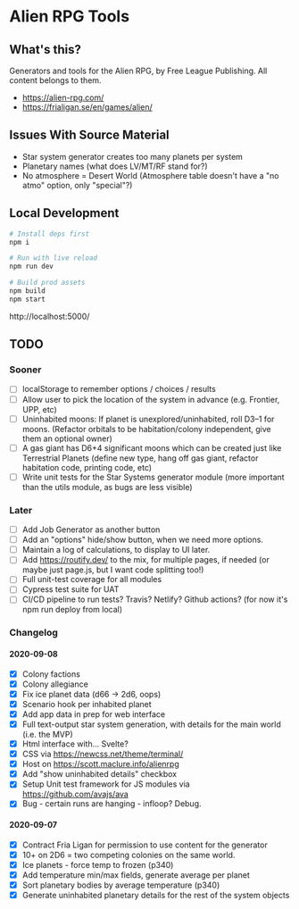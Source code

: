# Alien RPG Tools

## What's this?

Generators and tools for the Alien RPG, by Free League Publishing. All content belongs to them.

* https://alien-rpg.com/
* https://frialigan.se/en/games/alien/

## Issues With Source Material

* Star system generator creates too many planets per system
* Planetary names (what does LV/MT/RF stand for?)
* No atmosphere = Desert World (Atmosphere table doesn't have a "no atmo" option, only "special"?)

## Local Development

```bash
# Install deps first
npm i

# Run with live reload
npm run dev

# Build prod assets
npm build
npm start
```

http://localhost:5000/

## TODO

### Sooner

* [ ] localStorage to remember options / choices / results
* [ ] Allow user to pick the location of the system in advance (e.g. Frontier, UPP, etc)
* [ ] Uninhabited moons: If planet is unexplored/uninhabited, roll D3–1 for moons. (Refactor orbitals to be habitation/colony independent, give them an optional owner)
* [ ] A gas giant has D6+4 significant moons which can be created just like Terrestrial Planets (define new type, hang off gas giant, refactor habitation code, printing code, etc)
* [ ] Write unit tests for the Star Systems generator module (more important than the utils module, as bugs are less visible)

### Later

* [ ] Add Job Generator as another button
* [ ] Add an "options" hide/show button, when we need more options.
* [ ] Maintain a log of calculations, to display to UI later.
* [ ] Add https://routify.dev/ to the mix, for multiple pages, if needed (or maybe just page.js, but I want code splitting too!)
* [ ] Full unit-test coverage for all modules
* [ ] Cypress test suite for UAT
* [ ] CI/CD pipeline to run tests? Travis? Netlify? Github actions? (for now it's npm run deploy from local)

### Changelog

#### 2020-09-08

* [x] Colony factions
* [x] Colony allegiance
* [x] Fix ice planet data (d66 -> 2d6, oops)
* [x] Scenario hook per inhabited planet
* [x] Add app data in prep for web interface
* [x] Full text-output star system generation, with details for the main world (i.e. the MVP)
* [x] Html interface with... Svelte?
* [x] CSS via https://newcss.net/theme/terminal/
* [x] Host on https://scott.maclure.info/alienrpg
* [x] Add "show uninhabited details" checkbox
* [x] Setup Unit test framework for JS modules via https://github.com/avajs/ava
* [x] Bug - certain runs are hanging - infloop? Debug.

#### 2020-09-07

* [x] Contract Fria Ligan for permission to use content for the generator
* [x] 10+ on 2D6 = two competing colonies on the same world.
* [x] Ice planets - force temp to frozen (p340)
* [x] Add temperature min/max fields, generate average per planet
* [x] Sort planetary bodies by average temperature (p340)
* [x] Generate uninhabited planetary details for the rest of the system objects
